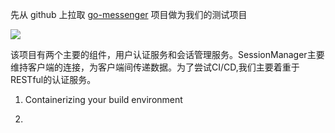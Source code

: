 先从 github 上拉取 [go-messenger](https://github.com/usmanismail/go-messenger) 项目做为我们的测试项目

![](http://i.imgur.com/omK47WK.png)

该项目有两个主要的组件，用户认证服务和会话管理服务。SessionManager主要维持客户端的连接，为客户端间传递数据。为了尝试CI/CD,我们主要着重于RESTful的认证服务。

1. Containerizing your build environment

	
	
2. 

